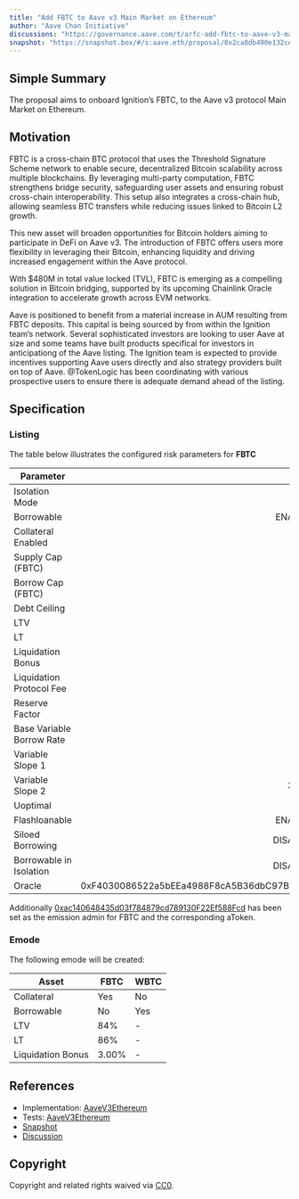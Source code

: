 ```yaml
---
title: "Add FBTC to Aave v3 Main Market on Ethereum"
author: "Aave Chan Initiative"
discussions: "https://governance.aave.com/t/arfc-add-fbtc-to-aave-v3-main-market-on-ethereum/19937"
snapshot: "https://snapshot.box/#/s:aave.eth/proposal/0x2ca8db490e132cebfec25ddbf460b89abd710456c5177bca784abaae9d6009d9"
---
```


## Simple Summary

The proposal aims to onboard Ignition’s FBTC, to the Aave v3 protocol Main Market on Ethereum.

## Motivation

FBTC is a cross-chain BTC protocol that uses the Threshold Signature Scheme network to enable secure, decentralized Bitcoin scalability across multiple blockchains. By leveraging multi-party computation, FBTC strengthens bridge security, safeguarding user assets and ensuring robust cross-chain interoperability. This setup also integrates a cross-chain hub, allowing seamless BTC transfers while reducing issues linked to Bitcoin L2 growth.

This new asset will broaden opportunities for Bitcoin holders aiming to participate in DeFi on Aave v3. The introduction of FBTC offers users more flexibility in leveraging their Bitcoin, enhancing liquidity and driving increased engagement within the Aave protocol.

With $480M in total value locked (TVL), FBTC is emerging as a compelling solution in Bitcoin bridging, supported by its upcoming Chainlink Oracle integration to accelerate growth across EVM networks.

Aave is positioned to benefit from a material increase in AUM resulting from FBTC deposits. This capital is being sourced by from within the Ignition team’s network. Several sophisticated investors are looking to user Aave at size and some teams have built products specifical for investors in anticipationg of the Aave listing. The Ignition team is expected to provide incentives supporting Aave users directly and also strategy providers built on top of Aave. @TokenLogic has been coordinating with various prospective users to ensure there is adequate demand ahead of the listing.

## Specification

### Listing

The table below illustrates the configured risk parameters for **FBTC**

| Parameter                 |                                      Value |
| ------------------------- | -----------------------------------------: |
| Isolation Mode            |                                      false |
| Borrowable                |                                    ENABLED |
| Collateral Enabled        |                                       true |
| Supply Cap (FBTC)         |                                        200 |
| Borrow Cap (FBTC)         |                                        100 |
| Debt Ceiling              |                                      USD 0 |
| LTV                       |                                       73 % |
| LT                        |                                       78 % |
| Liquidation Bonus         |                                      7.5 % |
| Liquidation Protocol Fee  |                                       10 % |
| Reserve Factor            |                                       50 % |
| Base Variable Borrow Rate |                                        0 % |
| Variable Slope 1          |                                        4 % |
| Variable Slope 2          |                                      300 % |
| Uoptimal                  |                                       45 % |
| Flashloanable             |                                    ENABLED |
| Siloed Borrowing          |                                   DISABLED |
| Borrowable in Isolation   |                                   DISABLED |
| Oracle                    | 0xF4030086522a5bEEa4988F8cA5B36dbC97BeE88c |

Additionally [0xac140648435d03f784879cd789130F22Ef588Fcd](https://etherscan.io/address/0xac140648435d03f784879cd789130F22Ef588Fcd) has been set as the emission admin for FBTC and the corresponding aToken.

### Emode

The following emode will be created:

| Asset             | FBTC  | WBTC |
| ----------------- | ----- | ---- |
| Collateral        | Yes   | No   |
| Borrowable        | No    | Yes  |
| LTV               | 84%   | -    |
| LT                | 86%   | -    |
| Liquidation Bonus | 3.00% | -    |

## References

- Implementation: [AaveV3Ethereum](https://github.com/bgd-labs/aave-proposals-v3/blob/main/src/20241213_AaveV3Ethereum_AddFBTCToAaveV3MainMarketOnEthereum/AaveV3Ethereum_AddFBTCToAaveV3MainMarketOnEthereum_20241213.sol)
- Tests: [AaveV3Ethereum](https://github.com/bgd-labs/aave-proposals-v3/blob/main/src/20241213_AaveV3Ethereum_AddFBTCToAaveV3MainMarketOnEthereum/AaveV3Ethereum_AddFBTCToAaveV3MainMarketOnEthereum_20241213.t.sol)
- [Snapshot](https://snapshot.box/#/s:aave.eth/proposal/0x2ca8db490e132cebfec25ddbf460b89abd710456c5177bca784abaae9d6009d9)
- [Discussion](https://governance.aave.com/t/arfc-add-fbtc-to-aave-v3-main-market-on-ethereum/19937)

## Copyright

Copyright and related rights waived via [CC0](https://creativecommons.org/publicdomain/zero/1.0/).
